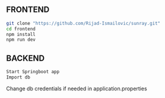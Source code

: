 ## FRONTEND

```bash
git clone "https://github.com/Rijad-Ismailovic/sunray.git"
cd frontend
npm install
npm run dev
```

## BACKEND

```bash
Start Springboot app
Import db
```

Change db credentials if needed in application.properties
